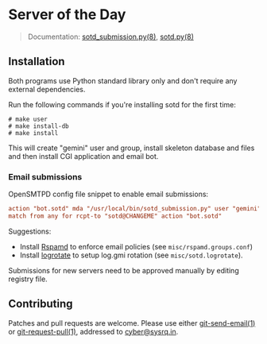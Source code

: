 Server of the Day
=================

> Documentation:
> [sotd\_submission.py(8)](https://docs.sysrq.in/sotd_submission.py.8),
> [sotd.py(8)](https://docs.sysrq.in/sotd.py)

Installation
------------
Both programs use Python standard library only and don't require any external
dependencies.

Run the following commands if you're installing sotd for the first time:

```
# make user
# make install-db
# make install
```

This will create "gemini" user and group, install skeleton database and files
and then install CGI application and email bot.

### Email submissions

OpenSMTPD config file snippet to enable email submissions:

```smtpd.conf
action "bot.sotd" mda "/usr/local/bin/sotd_submission.py" user "gemini" alias <aliases>
match from any for rcpt-to "sotd@CHANGEME" action "bot.sotd"
```

Suggestions:

* Install [Rspamd](https://rspamd.com) to enforce email policies (see
  `misc/rspamd.groups.conf`)
* Install [logrotate](https://github.com/logrotate/logrotate) to setup log.gmi
  rotation (see `misc/sotd.logrotate`).

Submissions for new servers need to be approved manually by editing registry
file.

Contributing
------------
Patches and pull requests are welcome. Please use either [git-send-email(1)][1]
or [git-request-pull(1)][2], addressed to <cyber@sysrq.in>.

[1]: https://git-send-email.io/
[2]: https://git-scm.com/docs/git-request-pull
